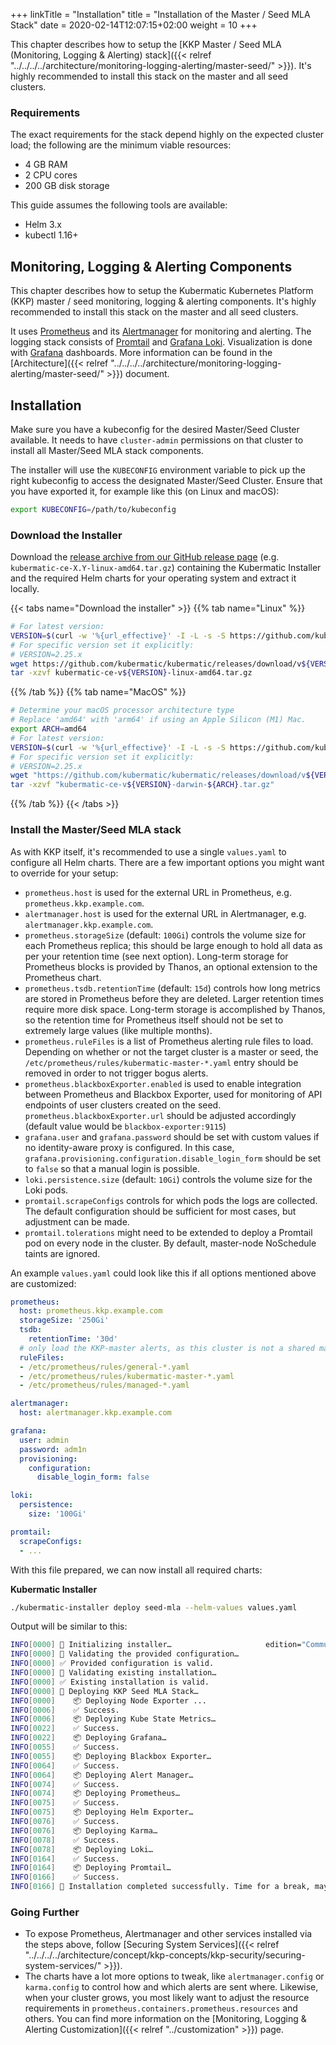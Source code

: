 +++
linkTitle = "Installation"
title = "Installation of the Master / Seed MLA Stack"
date = 2020-02-14T12:07:15+02:00
weight = 10
+++

This chapter describes how to setup the [KKP Master / Seed MLA (Monitoring, Logging & Alerting) stack]({{< relref "../../../../architecture/monitoring-logging-alerting/master-seed/" >}}). It's highly recommended to install this stack on the master and all seed clusters.

### Requirements

The exact requirements for the stack depend highly on the expected cluster load; the following are the minimum viable resources:

- 4 GB RAM
- 2 CPU cores
- 200 GB disk storage

This guide assumes the following tools are available:

- Helm 3.x
- kubectl 1.16+

## Monitoring, Logging & Alerting Components

This chapter describes how to setup the Kubermatic Kubernetes Platform (KKP) master / seed monitoring, logging & alerting components. It's highly recommended to install this
stack on the master and all seed clusters.

It uses [Prometheus](https://prometheus.io) and its [Alertmanager](https://prometheus.io/docs/alerting/alertmanager/) for monitoring and alerting. The logging stack consists of [Promtail](https://grafana.com/docs/loki/latest/send-data/promtail/) and [Grafana Loki](https://grafana.com/oss/loki/). Visualization is done with [Grafana](https://grafana.com) dashboards. More information can be found in the [Architecture]({{< relref "../../../../architecture/monitoring-logging-alerting/master-seed/" >}}) document.

## Installation

Make sure you have a kubeconfig for the desired Master/Seed Cluster available. It needs to have `cluster-admin` permissions on that cluster to install all Master/Seed MLA stack components.

The installer will use the `KUBECONFIG` environment variable to pick up the right kubeconfig to access the designated Master/Seed Cluster. Ensure that you have exported it, for example like this (on Linux and macOS):

```bash
export KUBECONFIG=/path/to/kubeconfig
```

### Download the Installer

Download the [release archive from our GitHub release page](https://github.com/kubermatic/kubermatic/releases/) (e.g. `kubermatic-ce-X.Y-linux-amd64.tar.gz`) containing the Kubermatic Installer and the required Helm charts for your operating system and extract it locally.

{{< tabs name="Download the installer" >}}
{{% tab name="Linux" %}}

```bash
# For latest version:
VERSION=$(curl -w '%{url_effective}' -I -L -s -S https://github.com/kubermatic/kubermatic/releases/latest -o /dev/null | sed -e 's|.*/v||')
# For specific version set it explicitly:
# VERSION=2.25.x
wget https://github.com/kubermatic/kubermatic/releases/download/v${VERSION}/kubermatic-ce-v${VERSION}-linux-amd64.tar.gz
tar -xzvf kubermatic-ce-v${VERSION}-linux-amd64.tar.gz
```

{{% /tab %}}
{{% tab name="MacOS" %}}

```bash
# Determine your macOS processor architecture type
# Replace 'amd64' with 'arm64' if using an Apple Silicon (M1) Mac.
export ARCH=amd64
# For latest version:
VERSION=$(curl -w '%{url_effective}' -I -L -s -S https://github.com/kubermatic/kubermatic/releases/latest -o /dev/null | sed -e 's|.*/v||')
# For specific version set it explicitly:
# VERSION=2.25.x
wget "https://github.com/kubermatic/kubermatic/releases/download/v${VERSION}/kubermatic-ce-v${VERSION}-darwin-${ARCH}.tar.gz"
tar -xzvf "kubermatic-ce-v${VERSION}-darwin-${ARCH}.tar.gz"
```

{{% /tab %}}
{{< /tabs >}}

### Install the Master/Seed MLA stack

As with KKP itself, it's recommended to use a single `values.yaml` to configure all Helm charts. There are a few important options you might want to override for your setup:

- `prometheus.host` is used for the external URL in Prometheus, e.g. `prometheus.kkp.example.com`.
- `alertmanager.host` is used for the external URL in Alertmanager, e.g. `alertmanager.kkp.example.com`.
- `prometheus.storageSize` (default: `100Gi`) controls the volume size for each Prometheus replica; this should be large enough to hold all data as per your retention time (see next option). Long-term storage for Prometheus blocks is provided by Thanos, an optional extension to the Prometheus chart.
- `prometheus.tsdb.retentionTime` (default: `15d`) controls how long metrics are stored in Prometheus before they are deleted. Larger retention times require more disk space. Long-term storage is accomplished by Thanos, so the retention time for Prometheus itself should not be set to extremely large values (like multiple months).
- `prometheus.ruleFiles` is a list of Prometheus alerting rule files to load. Depending on whether or not the target cluster is a master or seed, the `/etc/prometheus/rules/kubermatic-master-*.yaml` entry should be removed in order to not trigger bogus alerts.
- `prometheus.blackboxExporter.enabled` is used to enable integration between Prometheus and Blackbox Exporter, used for monitoring of API endpoints of user clusters created on the seed. `prometheus.blackboxExporter.url` should be adjusted accordingly (default value would be `blackbox-exporter:9115`)
- `grafana.user` and `grafana.password` should be set with custom values if no identity-aware proxy is configured. In this case, `grafana.provisioning.configuration.disable_login_form` should be set to `false` so that a manual login is possible.
- `loki.persistence.size` (default: `10Gi`) controls the volume size for the Loki pods.
- `promtail.scrapeConfigs` controls for which pods the logs are collected. The default configuration should be sufficient for most cases, but adjustment can be made.
- `promtail.tolerations` might need to be extended to deploy a Promtail pod on every node in the cluster. By default, master-node NoSchedule taints are ignored.

An example `values.yaml` could look like this if all options mentioned above are customized:

```yaml
prometheus:
  host: prometheus.kkp.example.com
  storageSize: '250Gi'
  tsdb:
    retentionTime: '30d'
  # only load the KKP-master alerts, as this cluster is not a shared master/seed
  ruleFiles:
  - /etc/prometheus/rules/general-*.yaml
  - /etc/prometheus/rules/kubermatic-master-*.yaml
  - /etc/prometheus/rules/managed-*.yaml

alertmanager:
  host: alertmanager.kkp.example.com

grafana:
  user: admin
  password: adm1n
  provisioning:
    configuration:
      disable_login_form: false

loki:
  persistence:
    size: '100Gi'

promtail:
  scrapeConfigs:
  - ...
```

With this file prepared, we can now install all required charts:

**Kubermatic Installer**

```bash
./kubermatic-installer deploy seed-mla --helm-values values.yaml
```

Output will be similar to this:

```bash
INFO[0000] 🚀 Initializing installer…                     edition="Community Edition" version=X.Y
INFO[0000] 🚦 Validating the provided configuration…
INFO[0000] ✅ Provided configuration is valid.
INFO[0000] 🚦 Validating existing installation…
INFO[0000] ✅ Existing installation is valid.
INFO[0000] 🛫 Deploying KKP Seed MLA Stack…
INFO[0000]    📦 Deploying Node Exporter ...
INFO[0006]    ✅ Success.
INFO[0006]    📦 Deploying Kube State Metrics…
INFO[0022]    ✅ Success.
INFO[0022]    📦 Deploying Grafana…
INFO[0055]    ✅ Success.
INFO[0055]    📦 Deploying Blackbox Exporter…
INFO[0064]    ✅ Success.
INFO[0064]    📦 Deploying Alert Manager…
INFO[0074]    ✅ Success.
INFO[0074]    📦 Deploying Prometheus…
INFO[0075]    ✅ Success.
INFO[0075]    📦 Deploying Helm Exporter…
INFO[0076]    ✅ Success.
INFO[0076]    📦 Deploying Karma…
INFO[0078]    ✅ Success.
INFO[0078]    📦 Deploying Loki…
INFO[0164]    ✅ Success.
INFO[0164]    📦 Deploying Promtail…
INFO[0166]    ✅ Success.
INFO[0166] 🛬 Installation completed successfully. Time for a break, maybe? ☺
```

### Going Further

- To expose Prometheus, Alertmanager and other services installed via the steps above, follow [Securing System Services]({{< relref "../../../../architecture/concept/kkp-concepts/kkp-security/securing-system-services/" >}}).
- The charts have a lot more options to tweak, like `alertmanager.config` or `karma.config` to control how and which alerts are sent where. Likewise, when your cluster grows, you most likely want to adjust the resource requirements in `prometheus.containers.prometheus.resources` and others. You can find more information on the [Monitoring, Logging & Alerting Customization]({{< relref "../customization" >}}) page.
